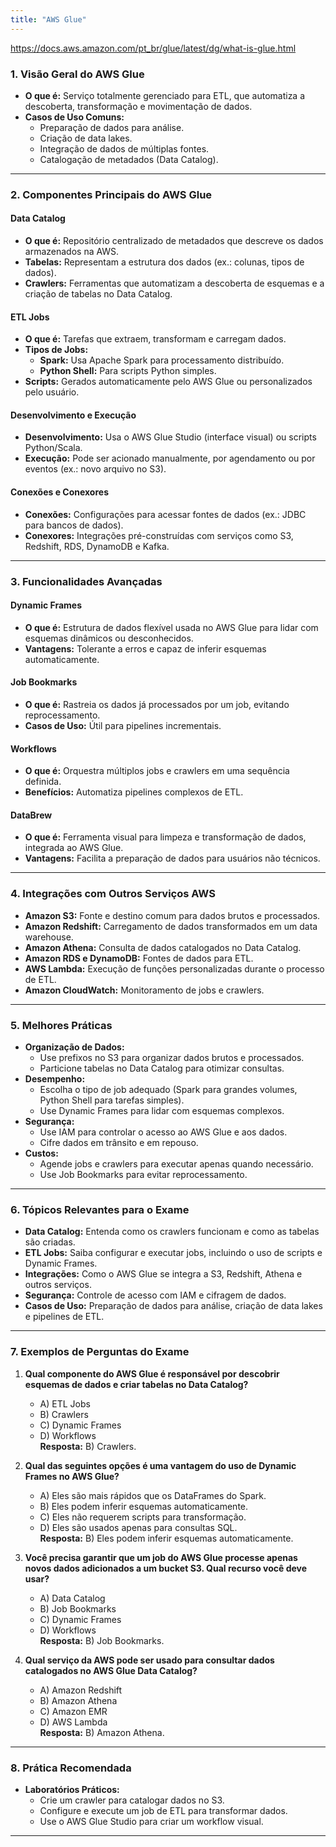 ```yaml
---
title: "AWS Glue"
---
```


https://docs.aws.amazon.com/pt_br/glue/latest/dg/what-is-glue.html


### **1. Visão Geral do AWS Glue**
- **O que é:** Serviço totalmente gerenciado para ETL, que automatiza a descoberta, transformação e movimentação de dados.
- **Casos de Uso Comuns:**
  - Preparação de dados para análise.
  - Criação de data lakes.
  - Integração de dados de múltiplas fontes.
  - Catalogação de metadados (Data Catalog).

---

### **2. Componentes Principais do AWS Glue**
#### **Data Catalog**
- **O que é:** Repositório centralizado de metadados que descreve os dados armazenados na AWS.
- **Tabelas:** Representam a estrutura dos dados (ex.: colunas, tipos de dados).
- **Crawlers:** Ferramentas que automatizam a descoberta de esquemas e a criação de tabelas no Data Catalog.

#### **ETL Jobs**
- **O que é:** Tarefas que extraem, transformam e carregam dados.
- **Tipos de Jobs:**
  - **Spark:** Usa Apache Spark para processamento distribuído.
  - **Python Shell:** Para scripts Python simples.
- **Scripts:** Gerados automaticamente pelo AWS Glue ou personalizados pelo usuário.

#### **Desenvolvimento e Execução**
- **Desenvolvimento:** Usa o AWS Glue Studio (interface visual) ou scripts Python/Scala.
- **Execução:** Pode ser acionado manualmente, por agendamento ou por eventos (ex.: novo arquivo no S3).

#### **Conexões e Conexores**
- **Conexões:** Configurações para acessar fontes de dados (ex.: JDBC para bancos de dados).
- **Conexores:** Integrações pré-construídas com serviços como S3, Redshift, RDS, DynamoDB e Kafka.

---

### **3. Funcionalidades Avançadas**
#### **Dynamic Frames**
- **O que é:** Estrutura de dados flexível usada no AWS Glue para lidar com esquemas dinâmicos ou desconhecidos.
- **Vantagens:** Tolerante a erros e capaz de inferir esquemas automaticamente.

#### **Job Bookmarks**
- **O que é:** Rastreia os dados já processados por um job, evitando reprocessamento.
- **Casos de Uso:** Útil para pipelines incrementais.

#### **Workflows**
- **O que é:** Orquestra múltiplos jobs e crawlers em uma sequência definida.
- **Benefícios:** Automatiza pipelines complexos de ETL.

#### **DataBrew**
- **O que é:** Ferramenta visual para limpeza e transformação de dados, integrada ao AWS Glue.
- **Vantagens:** Facilita a preparação de dados para usuários não técnicos.

---

### **4. Integrações com Outros Serviços AWS**
- **Amazon S3:** Fonte e destino comum para dados brutos e processados.
- **Amazon Redshift:** Carregamento de dados transformados em um data warehouse.
- **Amazon Athena:** Consulta de dados catalogados no Data Catalog.
- **Amazon RDS e DynamoDB:** Fontes de dados para ETL.
- **AWS Lambda:** Execução de funções personalizadas durante o processo de ETL.
- **Amazon CloudWatch:** Monitoramento de jobs e crawlers.

---

### **5. Melhores Práticas**
- **Organização de Dados:**
  - Use prefixos no S3 para organizar dados brutos e processados.
  - Particione tabelas no Data Catalog para otimizar consultas.
- **Desempenho:**
  - Escolha o tipo de job adequado (Spark para grandes volumes, Python Shell para tarefas simples).
  - Use Dynamic Frames para lidar com esquemas complexos.
- **Segurança:**
  - Use IAM para controlar o acesso ao AWS Glue e aos dados.
  - Cifre dados em trânsito e em repouso.
- **Custos:**
  - Agende jobs e crawlers para executar apenas quando necessário.
  - Use Job Bookmarks para evitar reprocessamento.

---

### **6. Tópicos Relevantes para o Exame**
- **Data Catalog:** Entenda como os crawlers funcionam e como as tabelas são criadas.
- **ETL Jobs:** Saiba configurar e executar jobs, incluindo o uso de scripts e Dynamic Frames.
- **Integrações:** Como o AWS Glue se integra a S3, Redshift, Athena e outros serviços.
- **Segurança:** Controle de acesso com IAM e cifragem de dados.
- **Casos de Uso:** Preparação de dados para análise, criação de data lakes e pipelines de ETL.

---

### **7. Exemplos de Perguntas do Exame**
1. **Qual componente do AWS Glue é responsável por descobrir esquemas de dados e criar tabelas no Data Catalog?**
   - A) ETL Jobs  
   - B) Crawlers  
   - C) Dynamic Frames  
   - D) Workflows  
   **Resposta:** B) Crawlers.

2. **Qual das seguintes opções é uma vantagem do uso de Dynamic Frames no AWS Glue?**
   - A) Eles são mais rápidos que os DataFrames do Spark.  
   - B) Eles podem inferir esquemas automaticamente.  
   - C) Eles não requerem scripts para transformação.  
   - D) Eles são usados apenas para consultas SQL.  
   **Resposta:** B) Eles podem inferir esquemas automaticamente.

3. **Você precisa garantir que um job do AWS Glue processe apenas novos dados adicionados a um bucket S3. Qual recurso você deve usar?**
   - A) Data Catalog  
   - B) Job Bookmarks  
   - C) Dynamic Frames  
   - D) Workflows  
   **Resposta:** B) Job Bookmarks.

4. **Qual serviço da AWS pode ser usado para consultar dados catalogados no AWS Glue Data Catalog?**
   - A) Amazon Redshift  
   - B) Amazon Athena  
   - C) Amazon EMR  
   - D) AWS Lambda  
   **Resposta:** B) Amazon Athena.

---

### **8. Prática Recomendada**
- **Laboratórios Práticos:**
  - Crie um crawler para catalogar dados no S3.
  - Configure e execute um job de ETL para transformar dados.
  - Use o AWS Glue Studio para criar um workflow visual.

---
